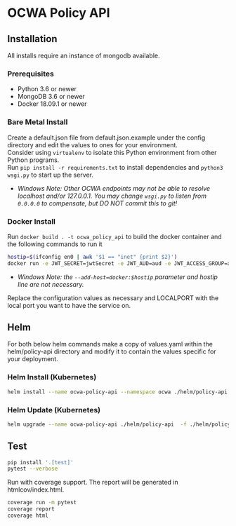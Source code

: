 # OCWA Policy API

## Installation

All installs require an instance of mongodb available.

### Prerequisites

- Python 3.6 or newer
- MongoDB 3.6 or newer
- Docker 18.09.1 or newer

### Bare Metal Install

Create a default.json file from default.json.example under the config directory and edit the values to ones for your environment.  
Consider using `virtualenv` to isolate this Python environment from other Python programs.  
Run `pip install -r requirements.txt` to install dependencies and `python3 wsgi.py` to start up the server.

- *Windows Note: Other OCWA endpoints may not be able to resolve localhost and/or 127.0.0.1. You may change `wsgi.py` to listen from `0.0.0.0` to compensate, but DO NOT commit this to git!*

### Docker Install

Run `docker build . -t ocwa_policy_api` to build the docker container and the following commands to run it

``` sh
hostip=$(ifconfig en0 | awk '$1 == "inet" {print $2}')
docker run -e JWT_SECRET=jwtSecret -e JWT_AUD=aud -e JWT_ACCESS_GROUP=admin -e JWT_GROUP=Groups -e API_SECRET=MySecret -e LOG_LEVEL=info -e DB_USERNAME=mongoUser -e DB_PASSWORD=mongoPassword -e DB_NAME=mongoDbName -e DB_PORT=27017 -e USER_ID_FIELD=Email  -e DB_HOST=docker --add-host=docker:$hostip -p LOCALPORT:3004 ocwa_policy_api
```

- *Windows Note: the `--add-host=docker:$hostip` parameter and hostip line are not necessary.*

Replace the configuration values as necessary and LOCALPORT with the local port you want to have the service on.

## Helm

For both below helm commands make a copy of values.yaml within the helm/policy-api directory
and modify it to contain the values specific for your deployment.

### Helm Install (Kubernetes)

``` sh
helm install --name ocwa-policy-api --namespace ocwa ./helm/policy-api -f ./helm/policy-api/config.yaml
```

### Helm Update (Kubernetes)

``` sh
helm upgrade --name ocwa-policy-api ./helm/policy-api  -f ./helm/policy-api/config.yaml
```

## Test

``` sh
pip install '.[test]'
pytest --verbose
```

Run with coverage support. The report will be generated in htmlcov/index.html.

``` sh
coverage run -m pytest
coverage report
coverage html
```
